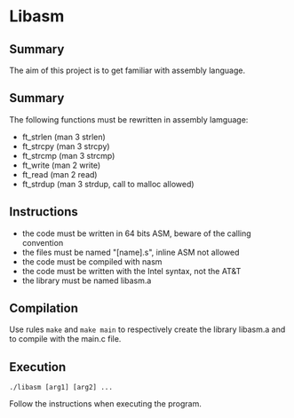 # Libasm
## Summary
The aim of this project is to get familiar with assembly language.
## Summary
The following functions must be rewritten in assembly lamguage:
* ft_strlen (man 3 strlen)
* ft_strcpy (man 3 strcpy)
* ft_strcmp (man 3 strcmp)
* ft_write (man 2 write)
* ft_read (man 2 read)
* ft_strdup (man 3 strdup, call to malloc allowed)
## Instructions
* the code must be written in 64 bits ASM, beware of the calling convention
* the files must be named "[name].s", inline ASM not allowed
* the code must be compiled with nasm
* the code must be written with the Intel syntax, not the AT&T
* the library must be named libasm.a
## Compilation
Use rules ```make``` and ```make main``` to respectively create the library libasm.a and to compile with the main.c file.
## Execution
```
./libasm [arg1] [arg2] ...
```
Follow the instructions when executing the program.
